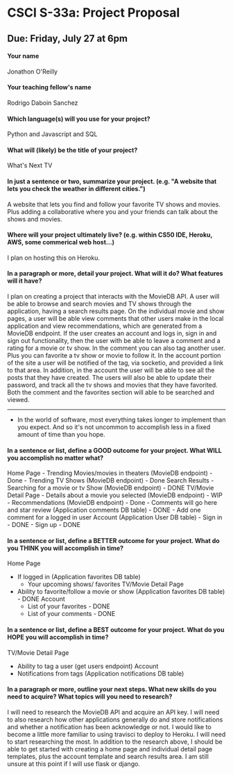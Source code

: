 # CSCI S-33a: Project Proposal
## Due: Friday, July 27 at 6pm

#### Your name

Jonathon O'Reilly

#### Your teaching fellow's name

Rodrigo Daboin Sanchez

#### Which language(s) will you use for your project?

Python and Javascript and SQL

#### What will (likely) be the title of your project?

What's Next TV

#### In just a sentence or two, summarize your project. (e.g. "A website that lets you check the weather in different cities.")

A website that lets you find and follow your favorite TV shows and movies.
Plus adding a collaborative where you and your friends can talk about the shows and movies.

#### Where will your project ultimately live? (e.g. within CS50 IDE, Heroku, AWS, some commerical web host...)

I plan on hosting this on Heroku.

#### In a paragraph or more, detail your project. What will it do? What features will it have?

  I plan on creating a project that interacts with the MovieDB API. A user will be able to browse
and search movies and TV shows through the application, having a search results page.
On the individual movie and show pages, a user will be able view comments
that other users make in the local application and view recommendations, which are generated
from a MovieDB endpoint. If the user creates an account and logs in, sign in and sign out functionality,
then the user with be able to leave a comment and a rating for a movie or tv show.
In the comment you can also tag another user. Plus you can favorite a tv show or movie to follow it.
  In the account portion of the site a user will be notified of the tag, via socketio,
and provided a link to that area. In addition, in the account the user will be able
to see all the posts that they have created. The users will also be able to update their password,
and track all the tv shows and movies that they have favorited. Both the comment and
the favorites section will able to be searched and viewed.

<hr>

- In the world of software, most everything takes longer to implement than you expect. And so it's not uncommon to accomplish less in a fixed amount of time than you hope.

#### In a sentence or list, define a GOOD outcome for your project. What WILL you accomplish no matter what?

Home Page
    - Trending Movies/movies in theaters (MovieDB endpoint) - Done
    - Trending TV Shows (MovieDB endpoint) - Done
Search Results
    - Searching for a movie or tv Show (MovieDB endpoint) - DONE
TV/Movie Detail Page
    - Details about a movie you selected (MovieDB endpoint) - WIP
    - Recommendations (MovieDB endpoint) - Done
    - Comments will go here and star review (Application comments DB table) - DONE
      - Add one comment for a logged in user
Account (Application User DB table)
    - Sign in - DONE
    - Sign up - DONE


#### In a sentence or list, define a BETTER outcome for your project. What do you THINK you will accomplish in time?
Home Page
  - If logged in (Application favorites DB table)
      - Your upcoming shows/ favorites
TV/Movie Detail Page
  - Ability to favorite/follow a movie or show (Application favorites DB table) - DONE
Account
    - List of your favorites - DONE
    - List of your comments - DONE


#### In a sentence or list, define a BEST outcome for your project. What do you HOPE you will accomplish in time?
TV/Movie Detail Page
  - Ability to tag a user (get users endpoint)
Account
  - Notifications from tags (Application notifications DB table)


#### In a paragraph or more, outline your next steps. What new skills do you need to acquire? What topics will you need to research?

  I will need to research the MovieDB API and acquire an API key. I will need to also research how other
applications generally do and store notifications and whether a notification has been acknowledge or not.
I would like to become a little more familiar to using travisci to deploy to Heroku.
I will need to start researching the most. In addition to the research above, I should be able
to get started with creating a home page and individual detail page templates,
plus the account template and search results area. I am still unsure at this point if
I will use flask or django.
